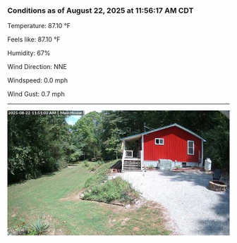 ### Conditions as of August 22, 2025 at 11:56:17 AM CDT 

Temperature: 87.10 &deg;F

Feels like: 87.10 &deg;F

Humidity: 67%

Wind Direction: NNE

Windspeed: 0.0 mph

Wind Gust: 0.7 mph

---

<img src="./images/latest.jpeg"/>

